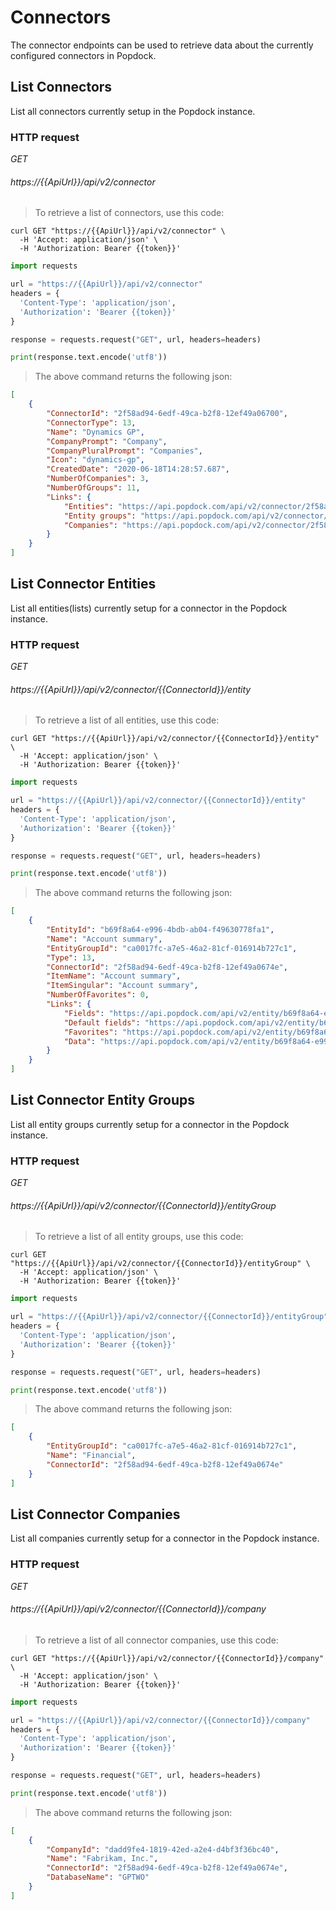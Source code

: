 # Connectors

The connector endpoints can be used to retrieve data about the currently configured connectors in Popdock.

## List Connectors

List all connectors currently setup in the Popdock instance.

### HTTP request ###

<div class="api-endpoint">
	<div class="endpoint-data">
		<i class="label label-get">GET</i>
		<h6>https://{{ApiUrl}}/api/v2/connector</h6>
	</div>
</div>

> To retrieve a list of connectors, use this code:

```shell
curl GET "https://{{ApiUrl}}/api/v2/connector" \
  -H 'Accept: application/json' \
  -H 'Authorization: Bearer {{token}}'
```

```python
import requests

url = "https://{{ApiUrl}}/api/v2/connector"
headers = {
  'Content-Type': 'application/json',
  'Authorization': 'Bearer {{token}}'
}

response = requests.request("GET", url, headers=headers)

print(response.text.encode('utf8'))
```
> The above command returns the following json:

```json
[
    {
        "ConnectorId": "2f58ad94-6edf-49ca-b2f8-12ef49a06700",
        "ConnectorType": 13,
        "Name": "Dynamics GP",
        "CompanyPrompt": "Company",
        "CompanyPluralPrompt": "Companies",
        "Icon": "dynamics-gp",
        "CreatedDate": "2020-06-18T14:28:57.687",
        "NumberOfCompanies": 3,
        "NumberOfGroups": 11,
        "Links": {
            "Entities": "https://api.popdock.com/api/v2/connector/2f58ad94-6edf-49ca-b2f8-12ef49a06700/entity",
            "Entity groups": "https://api.popdock.com/api/v2/connector/2f58ad94-6edf-49ca-b2f8-12ef49a06700/entity-group",
            "Companies": "https://api.popdock.com/api/v2/connector/2f58ad94-6edf-49ca-b2f8-12ef49a06700/company"
        }
    }
]
```
## List Connector Entities

List all entities(lists) currently setup for a connector in the Popdock instance.

### HTTP request ###

<div class="api-endpoint">
	<div class="endpoint-data">
		<i class="label label-get">GET</i>
		<h6>https://{{ApiUrl}}/api/v2/connector/{{ConnectorId}}/entity</h6>
	</div>
</div>

> To retrieve a list of all entities, use this code:

```shell
curl GET "https://{{ApiUrl}}/api/v2/connector/{{ConnectorId}}/entity" \
  -H 'Accept: application/json' \
  -H 'Authorization: Bearer {{token}}'
```

```python
import requests

url = "https://{{ApiUrl}}/api/v2/connector/{{ConnectorId}}/entity"
headers = {
  'Content-Type': 'application/json',
  'Authorization': 'Bearer {{token}}'
}

response = requests.request("GET", url, headers=headers)

print(response.text.encode('utf8'))
```
> The above command returns the following json:

```json
[
    {
        "EntityId": "b69f8a64-e996-4bdb-ab04-f49630778fa1",
        "Name": "Account summary",
        "EntityGroupId": "ca0017fc-a7e5-46a2-81cf-016914b727c1",
        "Type": 13,
        "ConnectorId": "2f58ad94-6edf-49ca-b2f8-12ef49a0674e",
        "ItemName": "Account summary",
        "ItemSingular": "Account summary",
        "NumberOfFavorites": 0,
        "Links": {
            "Fields": "https://api.popdock.com/api/v2/entity/b69f8a64-e996-4bdb-ab04-f49630778fa1/field",
            "Default fields": "https://api.popdock.com/api/v2/entity/b69f8a64-e996-4bdb-ab04-f49630778fa1/default-field",
            "Favorites": "https://api.popdock.com/api/v2/entity/b69f8a64-e996-4bdb-ab04-f49630778fa1/favorite",
            "Data": "https://api.popdock.com/api/v2/entity/b69f8a64-e996-4bdb-ab04-f49630778fa1/data"
        }
    }
]
```
## List Connector Entity Groups

List all entity groups currently setup for a connector in the Popdock instance.

### HTTP request ###

<div class="api-endpoint">
	<div class="endpoint-data">
		<i class="label label-get">GET</i>
		<h6>https://{{ApiUrl}}/api/v2/connector/{{ConnectorId}}/entityGroup</h6>
	</div>
</div>

> To retrieve a list of all entity groups, use this code:

```shell
curl GET "https://{{ApiUrl}}/api/v2/connector/{{ConnectorId}}/entityGroup" \
  -H 'Accept: application/json' \
  -H 'Authorization: Bearer {{token}}'
```

```python
import requests

url = "https://{{ApiUrl}}/api/v2/connector/{{ConnectorId}}/entityGroup"
headers = {
  'Content-Type': 'application/json',
  'Authorization': 'Bearer {{token}}'
}

response = requests.request("GET", url, headers=headers)

print(response.text.encode('utf8'))
```
> The above command returns the following json:

```json
[
    {
        "EntityGroupId": "ca0017fc-a7e5-46a2-81cf-016914b727c1",
        "Name": "Financial",
        "ConnectorId": "2f58ad94-6edf-49ca-b2f8-12ef49a0674e"
    }
]
```
## List Connector Companies

List all companies currently setup for a connector in the Popdock instance.

### HTTP request ###

<div class="api-endpoint">
	<div class="endpoint-data">
		<i class="label label-get">GET</i>
		<h6>https://{{ApiUrl}}/api/v2/connector/{{ConnectorId}}/company</h6>
	</div>
</div>

> To retrieve a list of all connector companies, use this code:

```shell
curl GET "https://{{ApiUrl}}/api/v2/connector/{{ConnectorId}}/company" \
  -H 'Accept: application/json' \
  -H 'Authorization: Bearer {{token}}'
```

```python
import requests

url = "https://{{ApiUrl}}/api/v2/connector/{{ConnectorId}}/company"
headers = {
  'Content-Type': 'application/json',
  'Authorization': 'Bearer {{token}}'
}

response = requests.request("GET", url, headers=headers)

print(response.text.encode('utf8'))
```
> The above command returns the following json:

```json
[
    {
        "CompanyId": "dadd9fe4-1819-42ed-a2e4-d4bf3f36bc40",
        "Name": "Fabrikam, Inc.",
        "ConnectorId": "2f58ad94-6edf-49ca-b2f8-12ef49a0674e",
        "DatabaseName": "GPTWO"
    }
]
```